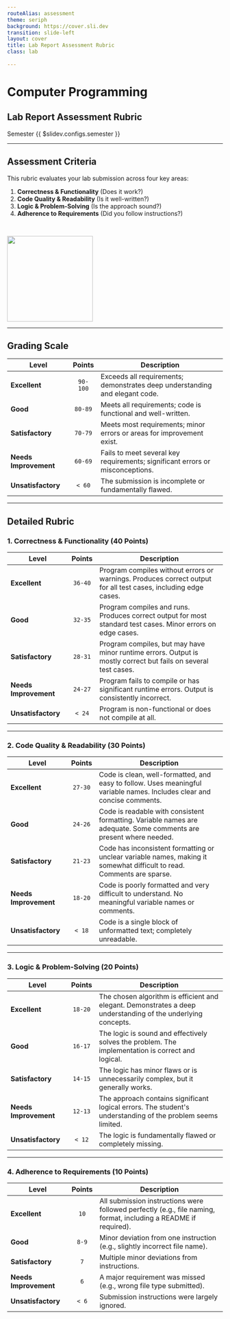 ```yaml
---
routeAlias: assessment 
theme: seriph
background: https://cover.sli.dev
transition: slide-left
layout: cover
title: Lab Report Assessment Rubric
class: lab
 
---
```


# Computer Programming
## Lab Report Assessment Rubric

Semester {{ $slidev.configs.semester }}


---

## Assessment Criteria

This rubric evaluates your lab submission across four key areas:
1.  **Correctness & Functionality** (Does it work?)
2.  **Code Quality & Readability** (Is it well-written?)
3.  **Logic & Problem-Solving** (Is the approach sound?)
4.  **Adherence to Requirements** (Did you follow instructions?)

<img src="/no_ai.png" style="height:200px;margin:auto;padding-top:30px">

---

## Grading Scale

| **Level** | **Points** | **Description** |
| --------------------- | :--------: | ---------------------------------------------------------------------------- |
| **Excellent** |  `90-100`  | Exceeds all requirements; demonstrates deep understanding and elegant code.   |
| **Good** |  `80-89`   | Meets all requirements; code is functional and well-written.                 |
| **Satisfactory** |  `70-79`   | Meets most requirements; minor errors or areas for improvement exist.        |
| **Needs Improvement** |  `60-69`   | Fails to meet several key requirements; significant errors or misconceptions. |
| **Unsatisfactory** |   `< 60`   | The submission is incomplete or fundamentally flawed.                        |

---

## Detailed Rubric

### 1. Correctness & Functionality (40 Points)

| **Level** | **Points** | **Description** |
| --------------------- | :--------: | ------------------------------------------------------------------------------------------------------------ |
| **Excellent** |  `36-40`   | Program compiles without errors or warnings. Produces correct output for all test cases, including edge cases. |
| **Good** |  `32-35`   | Program compiles and runs. Produces correct output for most standard test cases. Minor errors on edge cases.   |
| **Satisfactory** |  `28-31`   | Program compiles, but may have minor runtime errors. Output is mostly correct but fails on several test cases. |
| **Needs Improvement** |  `24-27`   | Program fails to compile or has significant runtime errors. Output is consistently incorrect.                |
| **Unsatisfactory** |   `< 24`   | Program is non-functional or does not compile at all.                                                        |

---

### 2. Code Quality & Readability (30 Points)

| **Level** | **Points** | **Description** |
| --------------------- | :--------: | ---------------------------------------------------------------------------------------------------------------------- |
| **Excellent** |  `27-30`   | Code is clean, well-formatted, and easy to follow. Uses meaningful variable names. Includes clear and concise comments. |
| **Good** |  `24-26`   | Code is readable with consistent formatting. Variable names are adequate. Some comments are present where needed.      |
| **Satisfactory** |  `21-23`   | Code has inconsistent formatting or unclear variable names, making it somewhat difficult to read. Comments are sparse. |
| **Needs Improvement** |  `18-20`   | Code is poorly formatted and very difficult to understand. No meaningful variable names or comments.                 |
| **Unsatisfactory** |   `< 18`   | Code is a single block of unformatted text; completely unreadable.                                                     |

---

### 3. Logic & Problem-Solving (20 Points)

| **Level** | **Points** | **Description** |
| --------------------- | :--------: | ---------------------------------------------------------------------------------------------------------------- |
| **Excellent** |  `18-20`   | The chosen algorithm is efficient and elegant. Demonstrates a deep understanding of the underlying concepts.       |
| **Good** |  `16-17`   | The logic is sound and effectively solves the problem. The implementation is correct and logical.                |
| **Satisfactory** |  `14-15`   | The logic has minor flaws or is unnecessarily complex, but it generally works.                                   |
| **Needs Improvement** |  `12-13`   | The approach contains significant logical errors. The student's understanding of the problem seems limited.      |
| **Unsatisfactory** |   `< 12`   | The logic is fundamentally flawed or completely missing.                                                         |

---

### 4. Adherence to Requirements (10 Points)

| **Level** | **Points** | **Description** |
| --------------------- | :--------: | ---------------------------------------------------------------------------------------------------------------- |
| **Excellent** |   `10`     | All submission instructions were followed perfectly (e.g., file naming, format, including a README if required). |
| **Good** |    `8-9`   | Minor deviation from one instruction (e.g., slightly incorrect file name).                                       |
| **Satisfactory** |    `7`     | Multiple minor deviations from instructions.                                                                     |
| **Needs Improvement** |    `6`     | A major requirement was missed (e.g., wrong file type submitted).                                                |
| **Unsatisfactory** |    `< 6`   | Submission instructions were largely ignored.                                                                    |
